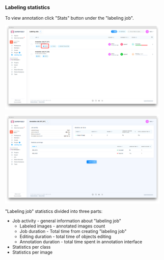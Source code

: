 
### Labeling statistics
To view annotation click "Stats" button under the "labeling job".

![](job-stats-btn.png)

![](job-stats.png)

"Labeling job" statistics divided into three parts:

- Job activity - general information about "labeling job"
    - Labeled images - annotated images count
    - Job duration - Total time from creating "labeling job"
    - Editing duration - total time of objects editing
    - Annotation duration - total time spent in annotation interface
- Statistics per class 
- Statistics per image
